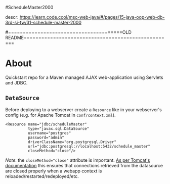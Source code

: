 #ScheduleMaster2000

descr:
https://learn.code.cool/msc-web-java/#/pages/15-java-oop-web-db-3rd-si-tw/31-schedule-master-2000


#=======================================OLD README===================================================
# About

Quickstart repo for a Maven managed AJAX web-application using Servlets and JDBC.

## `DataSource`

Before deploying to a webserver create a `Resource` like in your webserver's config (e.g. for Apache Tomcat in `conf/context.xml`).

```
<Resource name="jdbc/scheduleMaster"
          type="javax.sql.DataSource"
          username="postgres"
          password="admin"
          driverClassName="org.postgresql.Driver"
          url="jdbc:postgresql://localhost:5432/schedule_master"
          closeMethod="close"/>
```

*Note*: the `closeMethod="close"` attribute is important. [As per Tomcat's documentation][1] this ensures that connections retrieved from the datasource are closed properly when a webapp context is reloaded/restarted/redeployed/etc.

[1]: https://tomcat.apache.org/tomcat-9.0-doc/config/context.html#Resource_Definitions
